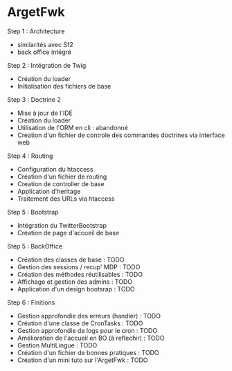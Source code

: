 ArgetFwk
========

Step 1 : Architecture
- similarités avec Sf2
- back office intégré

Step 2 : Intégration de Twig
- Création du loader
- Initialisation des fichiers de base

Step 3 : Doctrine 2
- Mise à jour de l'IDE
- Création du loader
- Utilisation de l'ORM en cli : abandonné
- Creation d'un fichier de controle des commandes doctrines via interface web

Step 4 : Routing
- Configuration du htaccess
- Création d'un fichier de routing
- Creation de controller de base
- Application d'heritage
- Traitement des URLs via htaccess

Step 5 : Bootstrap
- Intégration du TwitterBootstrap
- Création de page d'accueil de base

Step 5 : BackOffice
- Création des classes de base                  : TODO
- Gestion des sessions / recup' MDP             : TODO
- Création des méthodes réutilisables           : TODO
- Affichage et gestion des admins               : TODO
- Application d'un design bootsrap              : TODO

Step 6 : Finitions
- Gestion approfondie des erreurs (handler)     : TODO
- Création d'une classe de CronTasks            : TODO
- Gestion approfondie de logs pour le cron      : TODO
- Amélioration de l'accueil en BO (à reflechir) : TODO
- Gestion MultiLingue                           : TODO
- Création d'un fichier de bonnes pratiques     : TODO
- Création d'un mini tuto sur l'ArgetFwk        : TODO

